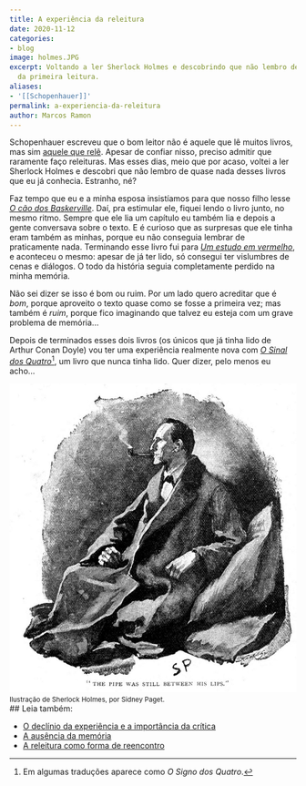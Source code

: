 ```yaml
---
title: A experiência da releitura
date: 2020-11-12
categories:
- blog
image: holmes.JPG
excerpt: Voltando a ler Sherlock Holmes e descobrindo que não lembro de quase nada
  da primeira leitura.
aliases:
- '[[Schopenhauer]]'
permalink: a-experiencia-da-releitura
author: Marcos Ramon
---
```

Schopenhauer escreveu que o bom leitor não é aquele que lê muitos livros, mas sim [aquele que relê](https://marcosramon.net/ler-menos). Apesar de confiar nisso, preciso admitir que raramente faço releituras. Mas esses dias, meio que por acaso, voltei a ler Sherlock Holmes e descobri que não lembro de quase nada desses livros que eu já conhecia. Estranho, né?

Faz tempo que eu e a minha esposa insistíamos para que nosso filho lesse *[O cão dos Baskerville](https://amzn.to/2JTMBKq)*. Daí, pra estimular ele, fiquei lendo o livro junto, no mesmo ritmo. Sempre que ele lia um capítulo eu também lia e depois a gente conversava sobre o texto. E é curioso que as surpresas que ele tinha eram também as minhas, porque eu não conseguia lembrar de praticamente nada. Terminando esse livro fui para *[Um estudo em vermelho](https://amzn.to/32DhGbL)*, e aconteceu o mesmo: apesar de já ter lido, só consegui ter vislumbres de cenas e diálogos. O todo da história seguia completamente perdido na minha memória.

Não sei dizer se isso é bom ou ruim. Por um lado quero acreditar que é *bom*, porque aproveito o texto quase como se fosse a primeira vez; mas também é *ruim*, porque fico imaginando que talvez eu esteja com um grave problema de memória... 

Depois de terminados esses dois livros (os únicos que já tinha lido de Arthur Conan Doyle) vou ter uma experiência realmente nova com *[O Sinal dos Quatro](https://amzn.to/38ymgfn)*[^1], um livro que nunca tinha lido. Quer dizer, pelo menos eu acho...

<img src="/assets/img/Pasted image 20250225165243.png">
<small>Ilustração de Sherlock Holmes, por Sidney Paget.</small>

[^1]: Em algumas traduções aparece como *O Signo dos Quatro*.

<div class="leia-tambem" markdown="1">
## Leia também:

- <a href="/o-declinio-da-experiencia-e-a-importancia-da-critica">O declínio da experiência e a importância da crítica</a>
- <a href="/a-ausencia-da-memoria">A ausência da memória</a>
- <a href="/a-releitura-como-forma-de-reencontro">A releitura como forma de reencontro</a>
</div>
